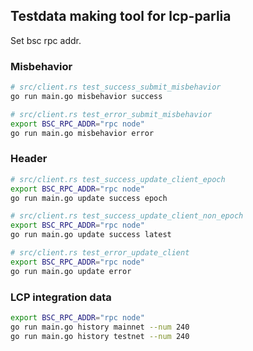 ## Testdata making tool for lcp-parlia

Set bsc rpc addr.

### Misbehavior
```sh
# src/client.rs test_success_submit_misbehavior
go run main.go misbehavior success 

# src/client.rs test_error_submit_misbehavior
export BSC_RPC_ADDR="rpc node"
go run main.go misbehavior error
```

### Header
```sh
# src/client.rs test_success_update_client_epoch
export BSC_RPC_ADDR="rpc node"
go run main.go update success epoch

# src/client.rs test_success_update_client_non_epoch
export BSC_RPC_ADDR="rpc node"
go run main.go update success latest

# src/client.rs test_error_update_client
export BSC_RPC_ADDR="rpc node"
go run main.go update error 
```

### LCP integration data
```sh
export BSC_RPC_ADDR="rpc node"
go run main.go history mainnet --num 240
go run main.go history testnet --num 240
```